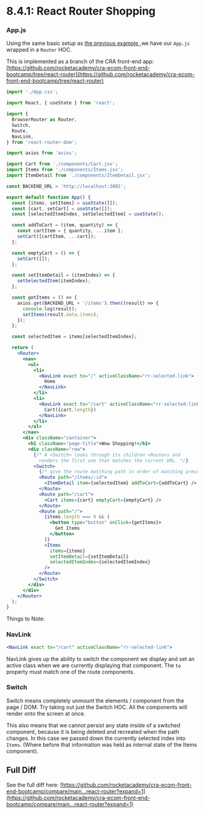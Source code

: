 # 8.4.1: React Router Shopping

### App.js

Using the same basic setup as [the previous example, ](./)we have our `App.js` wrapped in a `Router` HOC.

This is implemented as a branch of the CRA front-end app: [https://github.com/rocketacademy/cra-ecom-front-end-bootcamp/tree/react-router](https://github.com/rocketacademy/cra-ecom-front-end-bootcamp/tree/react-router)

```jsx
import './App.css';

import React, { useState } from 'react';

import {
  BrowserRouter as Router,
  Switch,
  Route,
  NavLink,
} from 'react-router-dom';

import axios from 'axios';

import Cart from './components/Cart.jsx';
import Items from './components/Items.jsx';
import ItemDetail from './components/ItemDetail.jsx';

const BACKEND_URL = 'http://localhost:3002';

export default function App() {
  const [items, setItems] = useState([]);
  const [cart, setCart] = useState([]);
  const [selectedItemIndex, setSelectedItem] = useState();

  const addToCart = (item, quantity) => {
    const cartItem = { quantity, ...item };
    setCart([cartItem, ...cart]);
  };

  const emptyCart = () => {
    setCart([]);
  };

  const setItemDetail = (itemIndex) => {
    setSelectedItem(itemIndex);
  };

  const getItems = () => {
    axios.get(BACKEND_URL + '/items').then((result) => {
      console.log(result);
      setItems(result.data.items);
    });
  };

  const selectedItem = items[selectedItemIndex];

  return (
    <Router>
      <nav>
        <ul>
          <li>
            <NavLink exact to="/" activeClassName="rr-selected-link">
              Home
            </NavLink>
          </li>
          <li>
            <NavLink exact to="/cart" activeClassName="rr-selected-link">
              Cart({cart.length})
            </NavLink>
          </li>
        </ul>
      </nav>
      <div className="container">
        <h1 className="page-title">Wow Shopping!</h1>
        <div className="row">
          {/* A <Switch> looks through its children <Route>s and
            renders the first one that matches the current URL. */}
          <Switch>
            {/* give the route matching path in order of matching precedence */}
            <Route path="/items/:id">
              <ItemDetail item={selectedItem} addToCart={addToCart} />
            </Route>
            <Route path="/cart">
              <Cart items={cart} emptyCart={emptyCart} />
            </Route>
            <Route path="/">
              {items.length === 0 && (
                <button type="button" onClick={getItems}>
                  Get Items
                </button>
              )}
              <Items
                items={items}
                setItemDetail={setItemDetail}
                selectedItemIndex={selectedItemIndex}
              />
            </Route>
          </Switch>
        </div>
      </div>
    </Router>
  );
}
```

Things to Note:

### NavLink

```jsx
<NavLink exact to="/cart" activeClassName="rr-selected-link">
```

NavLink gives up the ability to switch the component we display and set an active class when we are currently displaying that component. The `to` property must match one of the route components.

### Switch

Switch means completely unmount the elements / component from the page / DOM. Try taking out just the Switch HOC. All the components will render onto the screen at once.

This also means that we cannot persist any state inside of a switched component, because it is being deleted and recreated when the path changes. In this case we passed down the currently selected index into `Items`. (Where before that information was held as internal state of the Items component).

## Full Diff

See the full diff here: [https://github.com/rocketacademy/cra-ecom-front-end-bootcamp/compare/main...react-router?expand=1](https://github.com/rocketacademy/cra-ecom-front-end-bootcamp/compare/main...react-router?expand=1)
